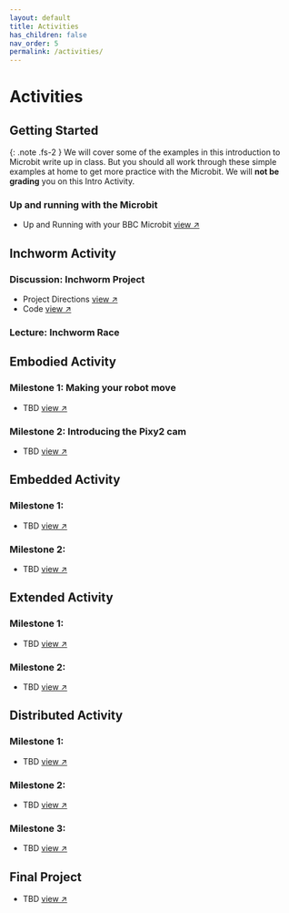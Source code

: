 ```yaml
---
layout: default
title: Activities
has_children: false
nav_order: 5
permalink: /activities/
---
```


# Activities

## Getting Started

{: .note .fs-2 }
We will cover some of the examples in this introduction to Microbit write up in class. But you should all work through these simple examples at home to get more practice with the Microbit. We will **not be grading** you on this Intro Activity.

### Up and running with the Microbit

- Up and Running with your BBC Microbit <a href="https://microbit.org/get-started/first-steps/introduction/" target="_blank" rel="noopener">view &#x2197;</a>

## Inchworm Activity

### Discussion: Inchworm Project

- Project Directions <a href="https://makecode.microbit.org/projects/inchworm" target="_blank" rel="noopener">view &#x2197;</a>
- Code <a href="https://makecode.microbit.org/_Ha2MkTc7kE7P" target="_blank" rel="noopener">view &#x2197;</a>


### Lecture: Inchworm Race

## Embodied Activity

### Milestone 1: Making your robot move
- TBD <a href="#" target="_blank" rel="noopener">view &#x2197;</a>

### Milestone 2: Introducing the Pixy2 cam
- TBD <a href="#" target="_blank" rel="noopener">view &#x2197;</a>

## Embedded Activity

### Milestone 1:
- TBD <a href="#" target="_blank" rel="noopener">view &#x2197;</a>

### Milestone 2:
- TBD <a href="#" target="_blank" rel="noopener">view &#x2197;</a>

## Extended Activity

### Milestone 1:
- TBD <a href="#" target="_blank" rel="noopener">view &#x2197;</a>

### Milestone 2:
- TBD <a href="#" target="_blank" rel="noopener">view &#x2197;</a>

## Distributed Activity

### Milestone 1:
- TBD <a href="#" target="_blank" rel="noopener">view &#x2197;</a>

### Milestone 2:
- TBD <a href="#" target="_blank" rel="noopener">view &#x2197;</a>

### Milestone 3:
- TBD <a href="#" target="_blank" rel="noopener">view &#x2197;</a>

## Final Project

- TBD <a href="#" target="_blank" rel="noopener">view &#x2197;</a>
